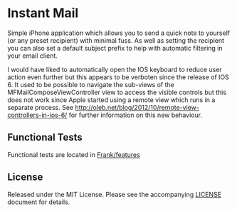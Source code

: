 # Instant Mail

Simple iPhone application which allows you to send a quick note to yourself (or any preset recipient) with minimal fuss. As well as setting the recipient you can also set a default subject prefix to help with automatic filtering in your email client.

I would have liked to automatically open the IOS keyboard to reduce user action even further but this appears to be verboten since the release of IOS 6. It used to be possible to navigate the sub-views of the MFMailComposeViewController view to access the visible controls but this does not work since Apple started using a remote view 
which runs in a separate process. See http://oleb.net/blog/2012/10/remote-view-controllers-in-ios-6/ for further information on this new behaviour.

## Functional Tests

Functional tests are located in [Frank/features](instant-mail/tree/master/Frank/features)
    
## License

Released under the MIT License. Please see the accompanying [LICENSE](LICENSE) document for details.

